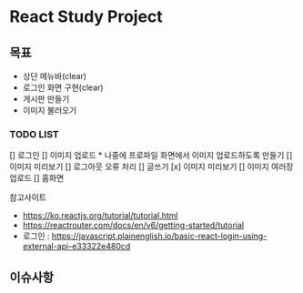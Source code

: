 # React Study Project

## 목표
- 상단 메뉴바(clear)
- 로그인 화면 구현(clear)
- 게시판 만들기
- 이미지 불러오기

### TODO LIST
[] 로그인
    [] 이미지 업로드
        * 나중에 프로파일 화면에서 이미지 업로드하도록 만들기
    [] 이미지 미리보기
[] 로그아웃 오류 처리
[] 글쓰기
    [x] 이미지 미리보기
    [] 이미지 여러장 업로드
[] 홈화면


참고사이트
* https://ko.reactjs.org/tutorial/tutorial.html
* https://reactrouter.com/docs/en/v6/getting-started/tutorial
* 로그인 : https://javascript.plainenglish.io/basic-react-login-using-external-api-e33322e480cd

## 이슈사항